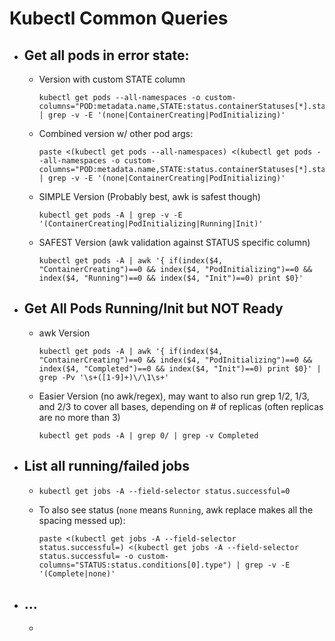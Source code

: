 # Kubectl Common Queries
- Get all pods in error state:
    - 
    - Version with custom STATE column
        ```
        kubectl get pods --all-namespaces -o custom-columns="POD:metadata.name,STATE:status.containerStatuses[*].state.waiting.reason" | grep -v -E '(none|ContainerCreating|PodInitializing)'
        ```
    - Combined version w/ other pod args:
        ```
        paste <(kubectl get pods --all-namespaces) <(kubectl get pods --all-namespaces -o custom-columns="POD:metadata.name,STATE:status.containerStatuses[*].state.waiting.reason") | grep -v -E '(none|ContainerCreating|PodInitializing)'
        ```
    - SIMPLE Version (Probably best, awk is safest though)
        ```
        kubectl get pods -A | grep -v -E '(ContainerCreating|PodInitializing|Running|Init)'
        ```
    - SAFEST Version (awk validation against STATUS specific column)
        ```
        kubectl get pods -A | awk '{ if(index($4, "ContainerCreating")==0 && index($4, "PodInitializing")==0 && index($4, "Running")==0 && index($4, "Init")==0) print $0}'
        ```
- Get All Pods Running/Init but NOT Ready
  - 
  - awk Version
    ```
    kubectl get pods -A | awk '{ if(index($4, "ContainerCreating")==0 && index($4, "PodInitializing")==0 && index($4, "Completed")==0 && index($4, "Init")==0) print $0}' | grep -Pv '\s+([1-9]+)\/\1\s+'
    ```
  - Easier Version (no awk/regex), may want to also run grep 1/2, 1/3, and 2/3 to cover all bases, depending on # of replicas (often replicas are no more than 3)
    ```
    kubectl get pods -A | grep 0/ | grep -v Completed
    ```
- List all running/failed jobs
  - 
  - 
    ```
    kubectl get jobs -A --field-selector status.successful=0
    ```
  - To also see status (`none` means `Running`, awk replace makes all the spacing messed up):
    ```
    paste <(kubectl get jobs -A --field-selector status.successful=) <(kubectl get jobs -A --field-selector status.successful= -o custom-columns="STATUS:status.conditions[0].type") | grep -v -E '(Complete|none)'
    ```
- ...
  - 
  - 
